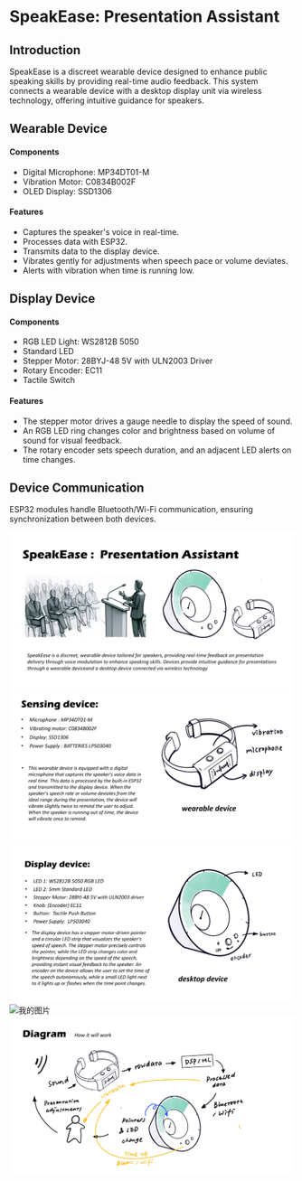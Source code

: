 # SpeakEase: Presentation Assistant

## Introduction
SpeakEase is a discreet wearable device designed to enhance public speaking skills by providing real-time audio feedback. This system connects a wearable device with a desktop display unit via wireless technology, offering intuitive guidance for speakers.

## Wearable Device
#### Components
- Digital Microphone: MP34DT01-M
- Vibration Motor: C0834B002F
- OLED Display: SSD1306

#### Features
- Captures the speaker's voice in real-time.
- Processes data with ESP32.
- Transmits data to the display device.
- Vibrates gently for adjustments when speech pace or volume deviates.
- Alerts with vibration when time is running low.

## Display Device
#### Components
- RGB LED Light: WS2812B 5050
- Standard LED
- Stepper Motor: 28BYJ-48 5V with ULN2003 Driver
- Rotary Encoder: EC11
- Tactile Switch

#### Features
- The stepper motor drives a gauge needle to display the speed of sound.
- An RGB LED ring changes color and brightness based on volume of sound for visual feedback.
- The rotary encoder sets speech duration, and an adjacent LED alerts on time changes.

## Device Communication
ESP32 modules handle Bluetooth/Wi-Fi communication, ensuring synchronization between both devices.

![我的图片](https://github.com/YuyangQii/TECHIN514_Project/blob/main/images/slide1.png)
![我的图片](https://github.com/YuyangQii/TECHIN514_Project/blob/main/images/slide2.png)
![我的图片](https://github.com/YuyangQii/TECHIN514_Project/blob/main/images/slide3.png)
![我的图片](https://github.com/YuyangQii/TECHIN514_Project/blob/main/images/slide4.png)
![我的图片](https://github.com/YuyangQii/TECHIN514_Project/blob/main/images/slide5.png)

